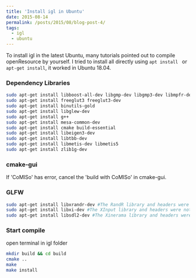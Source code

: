```yaml
---
title: 'Install igl in Ubuntu'
date: 2015-08-14
permalink: /posts/2015/08/blog-post-4/
tags:
  - igl
  - ubuntu
---
```



To install igl in the latest Ubuntu, many tutorials pointed out to compile openResource by yourself. 
I tried to install all directly using `apt install ` or `apt-get install`, it worked in Ubuntu 18.04.


### Dependency Libraries
``` bash
sudo apt-get install libboost-all-dev libgmp-dev libgmp3-dev libmpfr-dev geomview
sudo apt-get install freeglut3 freeglut3-dev
sudo apt-get install binutils-gold
sudo apt-get install libglew-dev
sudo apt-get install g++
sudo apt-get install mesa-common-dev
sudo apt-get install cmake build-essential  
sudo apt-get install libeigen3-dev
sudo apt-get install libtbb-dev
sudo apt-get install libmetis-dev libmetis5 
sudo apt-get install zlib1g-dev
```
### cmake-gui
If 'CoMISo' has error, cancel the 'build with CoMISo' in cmake-gui.

### GLFW
``` bash
sudo apt-get install libxrandr-dev #The RandR library and headers were not found
sudo apt-get install libxi-dev #The XInput library and headers were not found
sudo apt-get install libsdl2-dev #The Xinerama library and headers were not found
```
### Start compile
open terminal in igl folder
``` bash
mkdir build && cd build
cmake ..
make
make install
```